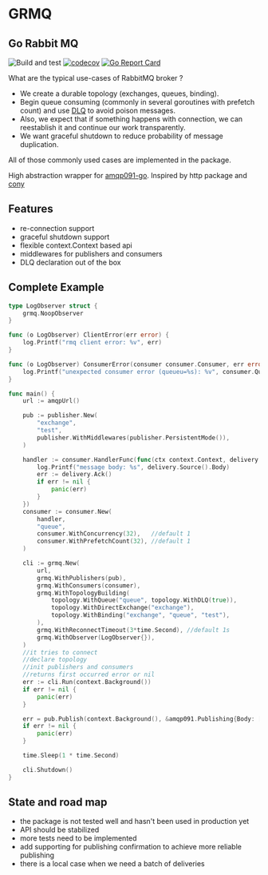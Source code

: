 # GRMQ
## Go Rabbit MQ
![Build and test](https://github.com/integration-system/grmq/actions/workflows/main.yml/badge.svg)
[![codecov](https://codecov.io/gh/integration-system/grmq/branch/main/graph/badge.svg?token=JMTTJ5O6WB)](https://codecov.io/gh/integration-system/grmq)
[![Go Report Card](https://goreportcard.com/badge/github.com/integration-system/grmq)](https://goreportcard.com/report/github.com/integration-system/grmq)

What are the typical use-cases of RabbitMQ broker ?
* We create a durable topology (exchanges, queues, binding).
* Begin queue consuming (commonly in several goroutines with prefetch count) and use [DLQ](https://www.rabbitmq.com/dlx.html) to avoid poison messages.
* Also, we expect that if something happens with connection, we can reestablish it and continue our work transparently.
* We want graceful shutdown to reduce probability of message duplication.

All of those commonly used cases are implemented in the package.

High abstraction wrapper for [amqp091-go](https://github.com/rabbitmq/amqp091-go). Inspired by http package and [cony](https://github.com/assembla/cony)

## Features
* re-connection support
* graceful shutdown support
* flexible context.Context based api
* middlewares for publishers and consumers
* DLQ declaration out of the box

## Complete Example
```go
type LogObserver struct {
	grmq.NoopObserver
}

func (o LogObserver) ClientError(err error) {
	log.Printf("rmq client error: %v", err)
}

func (o LogObserver) ConsumerError(consumer consumer.Consumer, err error) {
	log.Printf("unexpected consumer error (queueu=%s): %v", consumer.Queue, err)
}

func main() {
	url := amqpUrl()

	pub := publisher.New(
		"exchange",
		"test",
		publisher.WithMiddlewares(publisher.PersistentMode()),
	)

	handler := consumer.HandlerFunc(func(ctx context.Context, delivery *consumer.Delivery) {
		log.Printf("message body: %s", delivery.Source().Body)
		err := delivery.Ack()
		if err != nil {
			panic(err)
		}
	})
	consumer := consumer.New(
		handler,
		"queue",
		consumer.WithConcurrency(32),   //default 1
		consumer.WithPrefetchCount(32), //default 1
	)

	cli := grmq.New(
		url,
		grmq.WithPublishers(pub),
		grmq.WithConsumers(consumer),
		grmq.WithTopologyBuilding(
			topology.WithQueue("queue", topology.WithDLQ(true)),
			topology.WithDirectExchange("exchange"),
			topology.WithBinding("exchange", "queue", "test"),
		),
		grmq.WithReconnectTimeout(3*time.Second), //default 1s
		grmq.WithObserver(LogObserver{}),
	)
	//it tries to connect
	//declare topology
	//init publishers and consumers
	//returns first occurred error or nil
	err := cli.Run(context.Background())
	if err != nil {
		panic(err)
	}

	err = pub.Publish(context.Background(), &amqp091.Publishing{Body: []byte("hello world")})
	if err != nil {
		panic(err)
	}

	time.Sleep(1 * time.Second)

	cli.Shutdown()
}
```

## State and road map
* the package is not tested well and hasn't been used in production yet
* API should be stabilized
* more tests need to be implemented
* add supporting for publishing confirmation to achieve more reliable publishing
* there is a local case when we need a batch of deliveries
